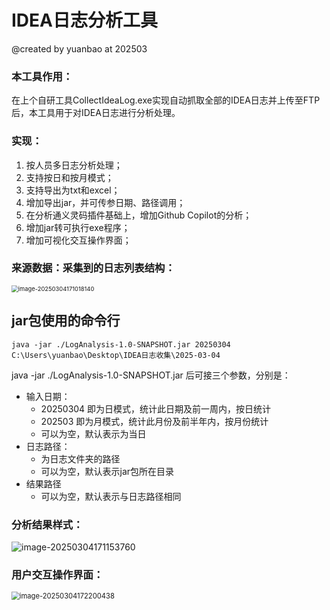 # IDEA日志分析工具

@created by yuanbao at 202503



### 本工具作用：

在上个自研工具CollectIdeaLog.exe实现自动抓取全部的IDEA日志并上传至FTP后，本工具用于对IDEA日志进行分析处理。



### 实现：

1. 按人员多日志分析处理；
2. 支持按日和按月模式；
3. 支持导出为txt和excel；
4. 增加导出jar，并可传参日期、路径调用；
5. 在分析通义灵码插件基础上，增加Github Copilot的分析；
6. 增加jar转可执行exe程序；
7. 增加可视化交互操作界面；



### 来源数据：采集到的日志列表结构：

<img src="https://yuanbao-oss.oss-cn-shenzhen.aliyuncs.com/img/public_imgs/PicGo/202503041710506.png" alt="image-20250304171018140" style="zoom:67%;" />



## jar包使用的命令行

```shell
java -jar ./LogAnalysis-1.0-SNAPSHOT.jar 20250304 C:\Users\yuanbao\Desktop\IDEA日志收集\2025-03-04

```

java -jar ./LogAnalysis-1.0-SNAPSHOT.jar 后可接三个参数，分别是：

- 输入日期：
  - 20250304  即为日模式，统计此日期及前一周内，按日统计
  - 202503 即为月模式，统计此月份及前半年内，按月份统计
  - 可以为空，默认表示为当日
- 日志路径：
  - 为日志文件夹的路径
  - 可以为空，默认表示jar包所在目录
- 结果路径
  - 可以为空，默认表示与日志路径相同





### 分析结果样式：

![image-20250304171153760](https://yuanbao-oss.oss-cn-shenzhen.aliyuncs.com/img/public_imgs/PicGo/202503041711009.png)



### 用户交互操作界面：

<img src="https://yuanbao-oss.oss-cn-shenzhen.aliyuncs.com/img/public_imgs/PicGo/202503041722201.png" alt="image-20250304172200438" style="zoom:80%;" />

